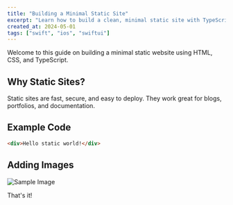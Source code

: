 ```yaml
---
title: "Building a Minimal Static Site"
excerpt: "Learn how to build a clean, minimal static site with TypeScript and Markdown."
created_at: 2024-05-01
tags: ["swift", "ios", "swiftui"]
---
```


Welcome to this guide on building a minimal static website using HTML, CSS, and TypeScript.

## Why Static Sites?

Static sites are fast, secure, and easy to deploy. They work great for blogs, portfolios, and documentation.

## Example Code

```html
<div>Hello static world!</div>
```

## Adding Images

![Sample Image](/images/minimal-static-site.jpg)

That's it!
